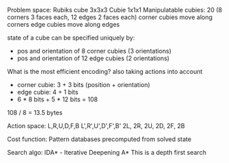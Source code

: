 Problem space:
Rubiks cube 3x3x3
Cubie 1x1x1
Manipulatable cubies: 20 (8 corners 3 faces each, 12 edges 2 faces each)
corner cubies move along corners
edge cubies move along edges

state of a cube can be specified uniquely by:
- pos and orientation of 8 corner cubies (3 orientations)
- pos and orientation of 12 edge cubies (2 orientations)

What is the most efficient encoding? also taking actions into account
- corner cubie: 3 + 3 bits (position + orientation)
- edge cubie: 4 + 1 bits
- 6 * 8 bits + 5 * 12 bits = 108 

108 / 8 = 13.5 bytes


Action space:
L,R,U,D,F,B
L',R',U',D',F',B'
2L, 2R, 2U, 2D, 2F, 2B

Cost function:
Pattern databases precomputed from solved state

Search algo:
IDA* - Iterative Deepening A*
This is a depth first search